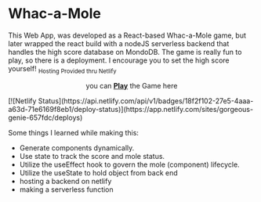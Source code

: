 # Whac-a-Mole

This Web App, was developed as a React-based Whac-a-Mole game, but later wrapped the react build with a nodeJS serverless backend that handles the high score database on MondoDB.
The game is really fun to play, so there is a deployment. I encourage you to set the high score yourself!
<sub>Hosting Provided thru Netlify</sub>
<p align="center">you can <a href="https://gorgeous-genie-657fdc.netlify.app"><b>Play</b></a> the Game here</p>
[![Netlify Status](https://api.netlify.com/api/v1/badges/18f2f102-27e5-4aaa-a63d-71e6169f8eb1/deploy-status)](https://app.netlify.com/sites/gorgeous-genie-657fdc/deploys)

Some things I learned while making this:
- Generate components dynamically.
- Use state to track the score and mole status.
- Utilize the useEffect hook to govern the mole (component) lifecycle.
- Utilize the useState to hold object from back end
- hosting a backend on netlify
- making a serverless function 